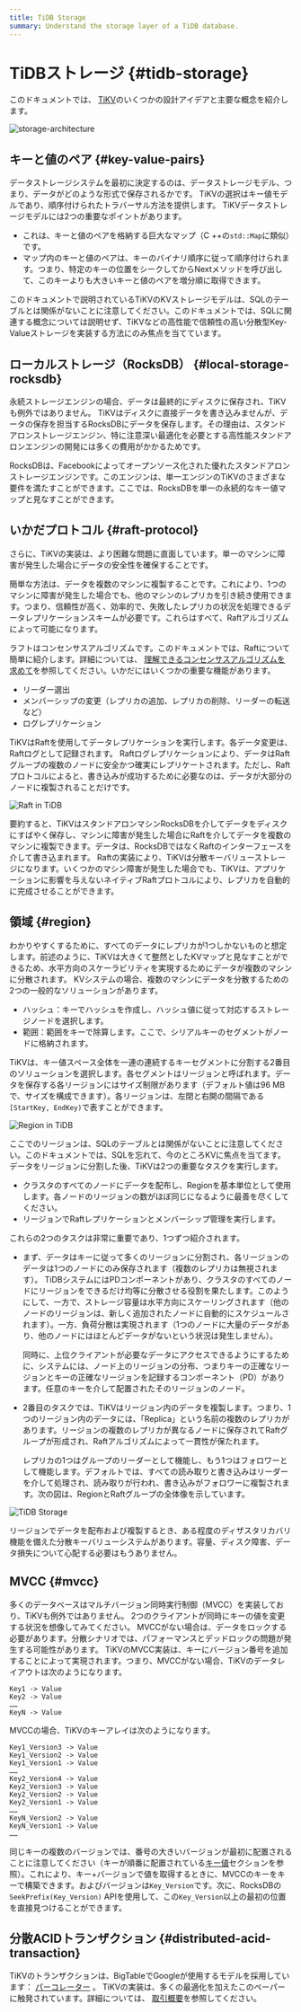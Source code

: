 ```yaml
---
title: TiDB Storage
summary: Understand the storage layer of a TiDB database.
---
```


# TiDBストレージ {#tidb-storage}

このドキュメントでは、 [TiKV](https://github.com/tikv/tikv)のいくつかの設計アイデアと主要な概念を紹介します。

![storage-architecture](/media/tidb-storage-architecture.png)

## キーと値のペア {#key-value-pairs}

データストレージシステムを最初に決定するのは、データストレージモデル、つまり、データがどのような形式で保存されるかです。 TiKVの選択はキー値モデルであり、順序付けられたトラバーサル方法を提供します。 TiKVデータストレージモデルには2つの重要なポイントがあります。

-   これは、キーと値のペアを格納する巨大なマップ（C ++の`std::Map`に類似）です。
-   マップ内のキーと値のペアは、キーのバイナリ順序に従って順序付けられます。つまり、特定のキーの位置をシークしてからNextメソッドを呼び出して、このキーよりも大きいキーと値のペアを増分順に取得できます。

このドキュメントで説明されているTiKVのKVストレージモデルは、SQLのテーブルとは関係がないことに注意してください。このドキュメントでは、SQLに関連する概念については説明せず、TiKVなどの高性能で信頼性の高い分散型Key-Valueストレージを実装する方法にのみ焦点を当てています。

## ローカルストレージ（RocksDB） {#local-storage-rocksdb}

永続ストレージエンジンの場合、データは最終的にディスクに保存され、TiKVも例外ではありません。 TiKVはディスクに直接データを書き込みませんが、データの保存を担当するRocksDBにデータを保存します。その理由は、スタンドアロンストレージエンジン、特に注意深い最適化を必要とする高性能スタンドアロンエンジンの開発には多くの費用がかかるためです。

RocksDBは、Facebookによってオープンソース化された優れたスタンドアロンストレージエンジンです。このエンジンは、単一エンジンのTiKVのさまざまな要件を満たすことができます。ここでは、RocksDBを単一の永続的なキー値マップと見なすことができます。

## いかだプロトコル {#raft-protocol}

さらに、TiKVの実装は、より困難な問題に直面しています。単一のマシンに障害が発生した場合にデータの安全性を確保することです。

簡単な方法は、データを複数のマシンに複製することです。これにより、1つのマシンに障害が発生した場合でも、他のマシンのレプリカを引き続き使用できます。つまり、信頼性が高く、効率的で、失敗したレプリカの状況を処理できるデータレプリケーションスキームが必要です。これらはすべて、Raftアルゴリズムによって可能になります。

ラフトはコンセンサスアルゴリズムです。このドキュメントでは、Raftについて簡単に紹介します。詳細については、 [理解できるコンセンサスアルゴリズムを求めて](https://raft.github.io/raft.pdf)を参照してください。いかだにはいくつかの重要な機能があります。

-   リーダー選出
-   メンバーシップの変更（レプリカの追加、レプリカの削除、リーダーの転送など）
-   ログレプリケーション

TiKVはRaftを使用してデータレプリケーションを実行します。各データ変更は、Raftログとして記録されます。 Raftログレプリケーションにより、データはRaftグループの複数のノードに安全かつ確実にレプリケートされます。ただし、Raftプロトコルによると、書き込みが成功するために必要なのは、データが大部分のノードに複製されることだけです。

![Raft in TiDB](/media/tidb-storage-1.png)

要約すると、TiKVはスタンドアロンマシンRocksDBを介してデータをディスクにすばやく保存し、マシンに障害が発生した場合にRaftを介してデータを複数のマシンに複製できます。データは、RocksDBではなくRaftのインターフェースを介して書き込まれます。 Raftの実装により、TiKVは分散キーバリューストレージになります。いくつかのマシン障害が発生した場合でも、TiKVは、アプリケーションに影響を与えないネイティブRaftプロトコルにより、レプリカを自動的に完成させることができます。

## 領域 {#region}

わかりやすくするために、すべてのデータにレプリカが1つしかないものと想定します。前述のように、TiKVは大きくて整然としたKVマップと見なすことができるため、水平方向のスケーラビリティを実現するためにデータが複数のマシンに分散されます。 KVシステムの場合、複数のマシンにデータを分散するための2つの一般的なソリューションがあります。

-   ハッシュ：キーでハッシュを作成し、ハッシュ値に従って対応するストレージノードを選択します。
-   範囲：範囲をキーで除算します。ここで、シリアルキーのセグメントがノードに格納されます。

TiKVは、キー値スペース全体を一連の連続するキーセグメントに分割する2番目のソリューションを選択します。各セグメントはリージョンと呼ばれます。データを保存する各リージョンにはサイズ制限があります（デフォルト値は96 MBで、サイズを構成できます）。各リージョンは、左閉と右開の間隔である`[StartKey, EndKey)`で表すことができます。

![Region in TiDB](/media/tidb-storage-2.png)

ここでのリージョンは、SQLのテーブルとは関係がないことに注意してください。このドキュメントでは、SQLを忘れて、今のところKVに焦点を当てます。データをリージョンに分割した後、TiKVは2つの重要なタスクを実行します。

-   クラスタのすべてのノードにデータを配布し、Regionを基本単位として使用します。各ノードのリージョンの数がほぼ同じになるように最善を尽くしてください。
-   リージョンでRaftレプリケーションとメンバーシップ管理を実行します。

これらの2つのタスクは非常に重要であり、1つずつ紹介されます。

-   まず、データはキーに従って多くのリージョンに分割され、各リージョンのデータは1つのノードにのみ保存されます（複数のレプリカは無視されます）。 TiDBシステムにはPDコンポーネントがあり、クラスタのすべてのノードにリージョンをできるだけ均等に分散させる役割を果たします。このようにして、一方で、ストレージ容量は水平方向にスケーリングされます（他のノードのリージョンは、新しく追加されたノードに自動的にスケジュールされます）。一方、負荷分散は実現されます（1つのノードに大量のデータがあり、他のノードにはほとんどデータがないという状況は発生しません）。

    同時に、上位クライアントが必要なデータにアクセスできるようにするために、システムには、ノード上のリージョンの分布、つまりキーの正確なリージョンとキーの正確なリージョンを記録するコンポーネント（PD）があります。任意のキーを介して配置されたそのリージョンのノード。

-   2番目のタスクでは、TiKVはリージョン内のデータを複製します。つまり、1つのリージョン内のデータには、「Replica」という名前の複数のレプリカがあります。リージョンの複数のレプリカが異なるノードに保存されてRaftグループが形成され、Raftアルゴリズムによって一貫性が保たれます。

    レプリカの1つはグループのリーダーとして機能し、もう1つはフォロワーとして機能します。デフォルトでは、すべての読み取りと書き込みはリーダーを介して処理され、読み取りが行われ、書き込みがフォロワーに複製されます。次の図は、RegionとRaftグループの全体像を示しています。

![TiDB Storage](/media/tidb-storage-3.png)

リージョンでデータを配布および複製するとき、ある程度のディザスタリカバリ機能を備えた分散キーバリューシステムがあります。容量、ディスク障害、データ損失について心配する必要はもうありません。

## MVCC {#mvcc}

多くのデータベースはマルチバージョン同時実行制御（MVCC）を実装しており、TiKVも例外ではありません。 2つのクライアントが同時にキーの値を変更する状況を想像してみてください。 MVCCがない場合は、データをロックする必要があります。分散シナリオでは、パフォーマンスとデッドロックの問題が発生する可能性があります。 TiKVのMVCC実装は、キーにバージョン番号を追加することによって実現されます。つまり、MVCCがない場合、TiKVのデータレイアウトは次のようになります。

```
Key1 -> Value
Key2 -> Value
……
KeyN -> Value
```

MVCCの場合、TiKVのキーアレイは次のようになります。

```
Key1_Version3 -> Value
Key1_Version2 -> Value
Key1_Version1 -> Value
……
Key2_Version4 -> Value
Key2_Version3 -> Value
Key2_Version2 -> Value
Key2_Version1 -> Value
……
KeyN_Version2 -> Value
KeyN_Version1 -> Value
……
```

同じキーの複数のバージョンでは、番号の大きいバージョンが最初に配置されることに注意してください（キーが順番に配置されている[キー値](#key-value-pairs)セクションを参照）。これにより、キー+バージョンで値を取得するときに、MVCCのキーをキーで構築できます。およびバージョンは`Key_Version`です。次に、RocksDBの`SeekPrefix(Key_Version)` APIを使用して、この`Key_Version`以上の最初の位置を直接見つけることができます。

## 分散ACIDトランザクション {#distributed-acid-transaction}

TiKVのトランザクションは、BigTableでGoogleが使用するモデルを採用しています： [パーコレーター](https://research.google.com/pubs/pub36726.html) 。 TiKVの実装は、多くの最適化を加えたこのペーパーに触発されています。詳細については、 [取引概要](/transaction-overview.md)を参照してください。
